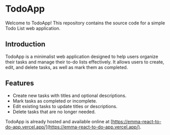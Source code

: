 # TodoApp

Welcome to TodoApp! This repository contains the source code for a simple Todo List web application.

## Introduction

TodoApp is a minimalist web application designed to help users organize their tasks and manage their to-do lists effectively. It allows users to create, edit, and delete tasks, as well as mark them as completed.

## Features

- Create new tasks with titles and optional descriptions.
- Mark tasks as completed or incomplete.
- Edit existing tasks to update titles or descriptions.
- Delete tasks that are no longer needed.

TodoApp is already hosted and available online at [https://emma-react-to-do-app.vercel.app/](https://emma-react-to-do-app.vercel.app/).
